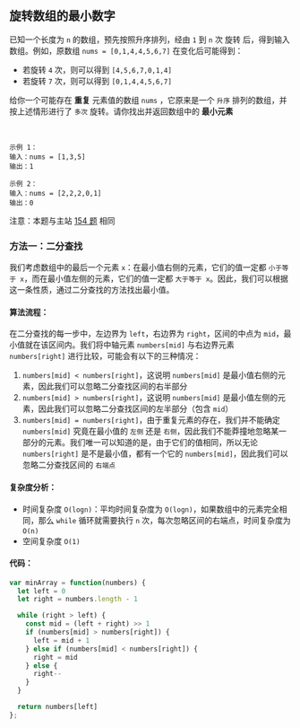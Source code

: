 ## 旋转数组的最小数字

已知一个长度为 `n` 的数组，预先按照升序排列，经由 `1` 到 `n` 次 旋转 后，得到输入数组。例如，原数组 `nums = [0,1,4,4,5,6,7]` 在变化后可能得到：
- 若旋转 `4` 次，则可以得到 `[4,5,6,7,0,1,4]`
- 若旋转 `7` 次，则可以得到 `[0,1,4,4,5,6,7]`

给你一个可能存在 **重复** 元素值的数组 `nums` ，它原来是一个 `升序` 排列的数组，并按上述情形进行了 `多次` 旋转。请你找出并返回数组中的 **最小元素**

 
```
示例 1：
输入：nums = [1,3,5]
输出：1

示例 2：
输入：nums = [2,2,2,0,1]
输出：0
```

注意：本题与主站 [154 题](https://leetcode-cn.com/problems/find-minimum-in-rotated-sorted-array-ii/) 相同
### 方法一：二分查找
我们考虑数组中的最后一个元素 `x`：在最小值右侧的元素，它们的值一定都 `小于等于 x`，而在最小值左侧的元素，它们的值一定都 `大于等于 x`。因此，我们可以根据这一条性质，通过二分查找的方法找出最小值。

#### 算法流程：

在二分查找的每一步中，左边界为 `left`，右边界为 `right`，区间的中点为 `mid`，最小值就在该区间内。我们将中轴元素 `numbers[mid]` 与右边界元素 `numbers[right]` 进行比较，可能会有以下的三种情况：
1. `numbers[mid] < numbers[right]`，这说明 `numbers[mid]` 是最小值右侧的元素，因此我们可以忽略二分查找区间的右半部分
2. `numbers[mid] > numbers[right]`，这说明 `numbers[mid]` 是最小值左侧的元素，因此我们可以忽略二分查找区间的左半部分（包含 `mid`）
3. `numbers[mid] = numbers[right]`，由于重复元素的存在，我们并不能确定 `numbers[mid]` 究竟在最小值的 `左侧` 还是 `右侧`，因此我们不能莽撞地忽略某一部分的元素。我们唯一可以知道的是，由于它们的值相同，所以无论 `numbers[right]` 是不是最小值，都有一个它的 `numbers[mid]`，因此我们可以忽略二分查找区间的 `右端点`

#### 复杂度分析：
- 时间复杂度 `O(logn)`：平均时间复杂度为 `O(logn)`，如果数组中的元素完全相同，那么 `while` 循环就需要执行 `n` 次，每次忽略区间的右端点，时间复杂度为 `O(n)`
- 空间复杂度 `O(1)`

#### 代码：
```JavaScript
var minArray = function(numbers) {
  let left = 0
  let right = numbers.length - 1

  while (right > left) {
    const mid = (left + right) >> 1
    if (numbers[mid] > numbers[right]) {
      left = mid + 1
    } else if (numbers[mid] < numbers[right]) {
      right = mid
    } else {
      right--
    }
  }

  return numbers[left]
};
```